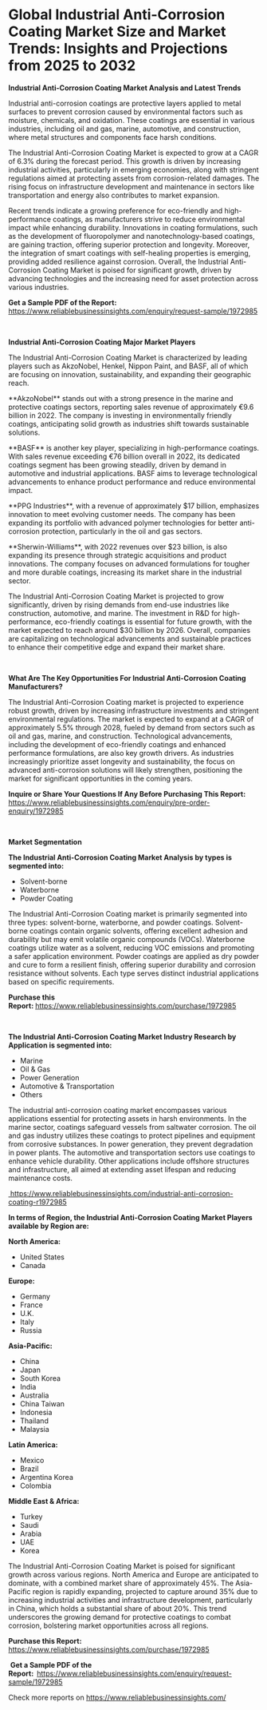 <p><h1>Global Industrial Anti-Corrosion Coating Market Size and Market Trends: Insights and Projections from 2025 to 2032</h1></p><p><strong>Industrial Anti-Corrosion Coating Market Analysis and Latest Trends</strong></p>
<p><p>Industrial anti-corrosion coatings are protective layers applied to metal surfaces to prevent corrosion caused by environmental factors such as moisture, chemicals, and oxidation. These coatings are essential in various industries, including oil and gas, marine, automotive, and construction, where metal structures and components face harsh conditions.</p><p>The Industrial Anti-Corrosion Coating Market is expected to grow at a CAGR of 6.3% during the forecast period. This growth is driven by increasing industrial activities, particularly in emerging economies, along with stringent regulations aimed at protecting assets from corrosion-related damages. The rising focus on infrastructure development and maintenance in sectors like transportation and energy also contributes to market expansion.</p><p>Recent trends indicate a growing preference for eco-friendly and high-performance coatings, as manufacturers strive to reduce environmental impact while enhancing durability. Innovations in coating formulations, such as the development of fluoropolymer and nanotechnology-based coatings, are gaining traction, offering superior protection and longevity. Moreover, the integration of smart coatings with self-healing properties is emerging, providing added resilience against corrosion. Overall, the Industrial Anti-Corrosion Coating Market is poised for significant growth, driven by advancing technologies and the increasing need for asset protection across various industries.</p></p>
<p><strong>Get a Sample PDF of the Report:&nbsp;</strong> <a href="https://www.reliablebusinessinsights.com/enquiry/request-sample/1972985?utm_campaign=1837&utm_medium=2&utm_source=Github&utm_content=ia&utm_term=04022025&utm_id=industrial-anti-corrosion-coating">https://www.reliablebusinessinsights.com/enquiry/request-sample/1972985</a></p>
<p>&nbsp;</p>
<p><strong>Industrial Anti-Corrosion Coating Major Market Players</strong></p>
<p><p>The Industrial Anti-Corrosion Coating Market is characterized by leading players such as AkzoNobel, Henkel, Nippon Paint, and BASF, all of which are focusing on innovation, sustainability, and expanding their geographic reach. </p><p>**AkzoNobel** stands out with a strong presence in the marine and protective coatings sectors, reporting sales revenue of approximately €9.6 billion in 2022. The company is investing in environmentally friendly coatings, anticipating solid growth as industries shift towards sustainable solutions.</p><p>**BASF** is another key player, specializing in high-performance coatings. With sales revenue exceeding €76 billion overall in 2022, its dedicated coatings segment has been growing steadily, driven by demand in automotive and industrial applications. BASF aims to leverage technological advancements to enhance product performance and reduce environmental impact.</p><p>**PPG Industries**, with a revenue of approximately $17 billion, emphasizes innovation to meet evolving customer needs. The company has been expanding its portfolio with advanced polymer technologies for better anti-corrosion protection, particularly in the oil and gas sectors.</p><p>**Sherwin-Williams**, with 2022 revenues over $23 billion, is also expanding its presence through strategic acquisitions and product innovations. The company focuses on advanced formulations for tougher and more durable coatings, increasing its market share in the industrial sector.</p><p>The Industrial Anti-Corrosion Coating Market is projected to grow significantly, driven by rising demands from end-use industries like construction, automotive, and marine. The investment in R&D for high-performance, eco-friendly coatings is essential for future growth, with the market expected to reach around $30 billion by 2026. Overall, companies are capitalizing on technological advancements and sustainable practices to enhance their competitive edge and expand their market share.</p></p>
<p>&nbsp;</p>
<p><strong>What Are The Key Opportunities For Industrial Anti-Corrosion Coating Manufacturers?</strong></p>
<p><p>The Industrial Anti-Corrosion Coating market is projected to experience robust growth, driven by increasing infrastructure investments and stringent environmental regulations. The market is expected to expand at a CAGR of approximately 5.5% through 2028, fueled by demand from sectors such as oil and gas, marine, and construction. Technological advancements, including the development of eco-friendly coatings and enhanced performance formulations, are also key growth drivers. As industries increasingly prioritize asset longevity and sustainability, the focus on advanced anti-corrosion solutions will likely strengthen, positioning the market for significant opportunities in the coming years.</p></p>
<p><strong>Inquire or Share Your Questions If Any Before Purchasing This Report:</strong> <a href="https://www.reliablebusinessinsights.com/enquiry/pre-order-enquiry/1972985?utm_campaign=1837&utm_medium=2&utm_source=Github&utm_content=ia&utm_term=04022025&utm_id=industrial-anti-corrosion-coating">https://www.reliablebusinessinsights.com/enquiry/pre-order-enquiry/1972985</a></p>
<p>&nbsp;</p>
<p><strong>Market Segmentation</strong></p>
<p><strong>The Industrial Anti-Corrosion Coating Market Analysis by types is segmented into:</strong></p>
<p><ul><li>Solvent-borne</li><li>Waterborne</li><li>Powder Coating</li></ul></p>
<p><p>The Industrial Anti-Corrosion Coating market is primarily segmented into three types: solvent-borne, waterborne, and powder coatings. Solvent-borne coatings contain organic solvents, offering excellent adhesion and durability but may emit volatile organic compounds (VOCs). Waterborne coatings utilize water as a solvent, reducing VOC emissions and promoting a safer application environment. Powder coatings are applied as dry powder and cure to form a resilient finish, offering superior durability and corrosion resistance without solvents. Each type serves distinct industrial applications based on specific requirements.</p></p>
<p><strong>Purchase this Report:&nbsp;</strong><a href="https://www.reliablebusinessinsights.com/purchase/1972985?utm_campaign=1837&utm_medium=2&utm_source=Github&utm_content=ia&utm_term=04022025&utm_id=industrial-anti-corrosion-coating">https://www.reliablebusinessinsights.com/purchase/1972985</a></p>
<p>&nbsp;</p>
<p><strong>The Industrial Anti-Corrosion Coating Market Industry Research by Application is segmented into:</strong></p>
<p><ul><li>Marine</li><li>Oil & Gas</li><li>Power Generation</li><li>Automotive & Transportation</li><li>Others</li></ul></p>
<p><p>The industrial anti-corrosion coating market encompasses various applications essential for protecting assets in harsh environments. In the marine sector, coatings safeguard vessels from saltwater corrosion. The oil and gas industry utilizes these coatings to protect pipelines and equipment from corrosive substances. In power generation, they prevent degradation in power plants. The automotive and transportation sectors use coatings to enhance vehicle durability. Other applications include offshore structures and infrastructure, all aimed at extending asset lifespan and reducing maintenance costs.</p></p>
<p><a href="https://www.reliablebusinessinsights.com/industrial-anti-corrosion-coating-r1972985?utm_campaign=1837&utm_medium=2&utm_source=Github&utm_content=ia&utm_term=04022025&utm_id=industrial-anti-corrosion-coating">&nbsp;https://www.reliablebusinessinsights.com/industrial-anti-corrosion-coating-r1972985</a></p>
<p><strong>In terms of Region, the Industrial Anti-Corrosion Coating Market Players available by Region are:</strong></p>
<p>
    <p> <strong> North America: </strong>
        <ul>
            <li>United States</li>
            <li>Canada</li>
        </ul>
        </p> 
    <p> <strong> Europe: </strong>
        <ul>
            <li>Germany</li>
            <li>France</li>
            <li>U.K.</li>
            <li>Italy</li>
            <li>Russia</li>
        </ul>
        </p> 
    <p> <strong> Asia-Pacific: </strong>
        <ul>
            <li>China</li>
            <li>Japan</li>
            <li>South Korea</li>
            <li>India</li>
            <li>Australia</li>
            <li>China Taiwan</li>
            <li>Indonesia</li>
            <li>Thailand</li>
            <li>Malaysia</li>
        </ul>
        </p> 
    <p> <strong> Latin America: </strong>
        <ul>
            <li>Mexico</li>
            <li>Brazil</li>
            <li>Argentina Korea</li>
            <li>Colombia</li>
        </ul>
        </p> 
    <p> <strong> Middle East & Africa: </strong>
        <ul>
            <li>Turkey</li>
            <li>Saudi</li>
            <li>Arabia</li>
            <li>UAE</li>
            <li>Korea</li>
        </ul>
    </p>
    </p>
<p><p>The Industrial Anti-Corrosion Coating Market is poised for significant growth across various regions. North America and Europe are anticipated to dominate, with a combined market share of approximately 45%. The Asia-Pacific region is rapidly expanding, projected to capture around 35% due to increasing industrial activities and infrastructure development, particularly in China, which holds a substantial share of about 20%. This trend underscores the growing demand for protective coatings to combat corrosion, bolstering market opportunities across all regions.</p></p>
<p><strong>Purchase this Report: </strong><a href="https://www.reliablebusinessinsights.com/purchase/1972985?utm_campaign=1837&utm_medium=2&utm_source=Github&utm_content=ia&utm_term=04022025&utm_id=industrial-anti-corrosion-coating">https://www.reliablebusinessinsights.com/purchase/1972985</a></p>
<p>&nbsp;<strong>Get a Sample PDF of the Report:&nbsp;&nbsp;</strong><a href="https://www.reliablebusinessinsights.com/enquiry/request-sample/1972985?utm_campaign=1837&utm_medium=2&utm_source=Github&utm_content=ia&utm_term=04022025&utm_id=industrial-anti-corrosion-coating">https://www.reliablebusinessinsights.com/enquiry/request-sample/1972985</a></p>
<p><strong></strong></p>
<p>Check more reports on <a href="https://www.reliablebusinessinsights.com/?utm_campaign=1837&utm_medium=2&utm_source=Github&utm_content=ia&utm_term=04022025&utm_id=industrial-anti-corrosion-coating">https://www.reliablebusinessinsights.com/</a></p>